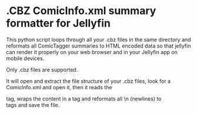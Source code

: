 # .CBZ ComicInfo.xml summary formatter for Jellyfin

This python script loops through all your .cbz files in the same directory and reformats all ComicTagger summaries to <![CDATA[]]> HTML encoded data so that jellyfin can render it properly on your web browser and in your Jellyfin app on mobile devices. 

Only .cbz files are supported.

It will open and extract the file structure of your .cbz files, look for a ComicInfo.xml and open it, then it reads the <Summary> tag, wraps the content in a <![CDATA[]]> tag and reformats all \n (newlines) to <br /> tags and save the file.

